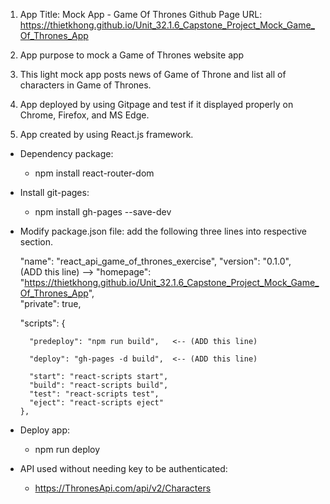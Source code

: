 1. App Title: Mock App - Game Of Thrones
   Github Page URL: https://thietkhong.github.io/Unit_32.1.6_Capstone_Project_Mock_Game_Of_Thrones_App

2. App purpose to mock a Game of Thrones website app

3. This light mock app posts news of Game of Throne and list all of characters in Game of Thrones.

4. App deployed by using Gitpage and test if it displayed properly on Chrome, Firefox, and MS Edge.

5. App created by using React.js framework.

- Dependency package:
  + npm install react-router-dom

- Install git-pages:
  + npm install gh-pages --save-dev

- Modify package.json file: add the following three lines into respective section.
  
    "name": "react_api_game_of_thrones_exercise",
    "version": "0.1.0",  
    (ADD this line) --> "homepage": "https://thietkhong.github.io/Unit_32.1.6_Capstone_Project_Mock_Game_Of_Thrones_App",  
    "private": true,

    "scripts": {
  
        "predeploy": "npm run build",   <-- (ADD this line) 

        "deploy": "gh-pages -d build",  <-- (ADD this line) 

        "start": "react-scripts start",
        "build": "react-scripts build",
        "test": "react-scripts test",
        "eject": "react-scripts eject"
      },

- Deploy app:
  +  npm run deploy

- API used without needing key to be authenticated:
  + https://ThronesApi.com/api/v2/Characters 
